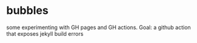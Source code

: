 # bubbles
some experimenting with GH pages and GH actions.  Goal: a github action that exposes jekyll build errors
